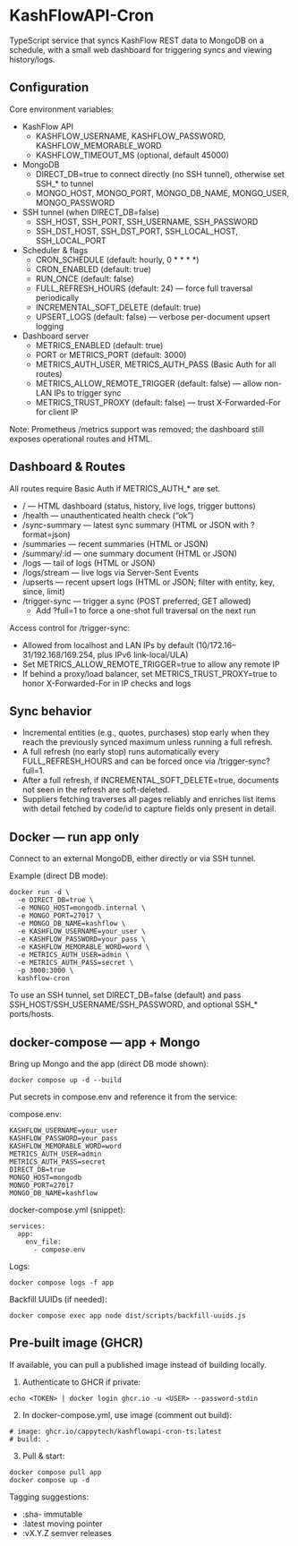 # KashFlowAPI-Cron

TypeScript service that syncs KashFlow REST data to MongoDB on a schedule, with a small web dashboard for triggering syncs and viewing history/logs.

## Configuration

Core environment variables:

- KashFlow API
  - KASHFLOW_USERNAME, KASHFLOW_PASSWORD, KASHFLOW_MEMORABLE_WORD
  - KASHFLOW_TIMEOUT_MS (optional, default 45000)
- MongoDB
  - DIRECT_DB=true to connect directly (no SSH tunnel), otherwise set SSH_* to tunnel
  - MONGO_HOST, MONGO_PORT, MONGO_DB_NAME, MONGO_USER, MONGO_PASSWORD
- SSH tunnel (when DIRECT_DB=false)
  - SSH_HOST, SSH_PORT, SSH_USERNAME, SSH_PASSWORD
  - SSH_DST_HOST, SSH_DST_PORT, SSH_LOCAL_HOST, SSH_LOCAL_PORT
- Scheduler & flags
  - CRON_SCHEDULE (default: hourly, 0 * * * *)
  - CRON_ENABLED (default: true)
  - RUN_ONCE (default: false)
  - FULL_REFRESH_HOURS (default: 24) — force full traversal periodically
  - INCREMENTAL_SOFT_DELETE (default: true)
  - UPSERT_LOGS (default: false) — verbose per-document upsert logging
- Dashboard server
  - METRICS_ENABLED (default: true)
  - PORT or METRICS_PORT (default: 3000)
  - METRICS_AUTH_USER, METRICS_AUTH_PASS (Basic Auth for all routes)
  - METRICS_ALLOW_REMOTE_TRIGGER (default: false) — allow non-LAN IPs to trigger sync
  - METRICS_TRUST_PROXY (default: false) — trust X-Forwarded-For for client IP

Note: Prometheus /metrics support was removed; the dashboard still exposes operational routes and HTML.

## Dashboard & Routes

All routes require Basic Auth if METRICS_AUTH_* are set.

- / — HTML dashboard (status, history, live logs, trigger buttons)
- /health — unauthenticated health check (“ok”)
- /sync-summary — latest sync summary (HTML or JSON with ?format=json)
- /summaries — recent summaries (HTML or JSON)
- /summary/:id — one summary document (HTML or JSON)
- /logs — tail of logs (HTML or JSON)
- /logs/stream — live logs via Server-Sent Events
- /upserts — recent upsert logs (HTML or JSON; filter with entity, key, since, limit)
- /trigger-sync — trigger a sync (POST preferred; GET allowed)
  - Add ?full=1 to force a one-shot full traversal on the next run

Access control for /trigger-sync:

- Allowed from localhost and LAN IPs by default (10/172.16–31/192.168/169.254, plus IPv6 link-local/ULA)
- Set METRICS_ALLOW_REMOTE_TRIGGER=true to allow any remote IP
- If behind a proxy/load balancer, set METRICS_TRUST_PROXY=true to honor X-Forwarded-For in IP checks and logs

## Sync behavior

- Incremental entities (e.g., quotes, purchases) stop early when they reach the previously synced maximum unless running a full refresh.
- A full refresh (no early stop) runs automatically every FULL_REFRESH_HOURS and can be forced once via /trigger-sync?full=1.
- After a full refresh, if INCREMENTAL_SOFT_DELETE=true, documents not seen in the refresh are soft-deleted.
- Suppliers fetching traverses all pages reliably and enriches list items with detail fetched by code/id to capture fields only present in detail.

## Docker — run app only

Connect to an external MongoDB, either directly or via SSH tunnel.

Example (direct DB mode):

```
docker run -d \
  -e DIRECT_DB=true \
  -e MONGO_HOST=mongodb.internal \
  -e MONGO_PORT=27017 \
  -e MONGO_DB_NAME=kashflow \
  -e KASHFLOW_USERNAME=your_user \
  -e KASHFLOW_PASSWORD=your_pass \
  -e KASHFLOW_MEMORABLE_WORD=word \
  -e METRICS_AUTH_USER=admin \
  -e METRICS_AUTH_PASS=secret \
  -p 3000:3000 \
  kashflow-cron
```

To use an SSH tunnel, set DIRECT_DB=false (default) and pass SSH_HOST/SSH_USERNAME/SSH_PASSWORD, and optional SSH_* ports/hosts.

## docker-compose — app + Mongo

Bring up Mongo and the app (direct DB mode shown):

```
docker compose up -d --build
```

Put secrets in compose.env and reference it from the service:

compose.env:

```
KASHFLOW_USERNAME=your_user
KASHFLOW_PASSWORD=your_pass
KASHFLOW_MEMORABLE_WORD=word
METRICS_AUTH_USER=admin
METRICS_AUTH_PASS=secret
DIRECT_DB=true
MONGO_HOST=mongodb
MONGO_PORT=27017
MONGO_DB_NAME=kashflow
```

docker-compose.yml (snippet):

```
services:
  app:
    env_file:
      - compose.env
```

Logs:

```
docker compose logs -f app
```

Backfill UUIDs (if needed):

```
docker compose exec app node dist/scripts/backfill-uuids.js
```

## Pre-built image (GHCR)

If available, you can pull a published image instead of building locally.

1) Authenticate to GHCR if private:

```
echo <TOKEN> | docker login ghcr.io -u <USER> --password-stdin
```

2) In docker-compose.yml, use image (comment out build):

```
# image: ghcr.io/cappytech/kashflowapi-cron-ts:latest
# build: .
```

3) Pull & start:

```
docker compose pull app
docker compose up -d
```

Tagging suggestions:

- :sha-<gitsha> immutable
- :latest moving pointer
- :vX.Y.Z semver releases
